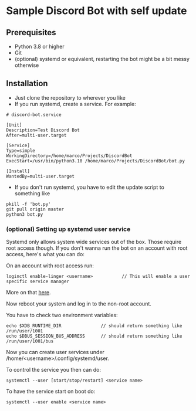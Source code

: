 # Sample Discord Bot with self update

## Prerequisites

- Python 3.8 or higher
- Git
- (optional) systemd or equivalent, restarting the bot might be a bit messy otherwise

## Installation

- Just clone the repository to wherever you like
- If you run systemd, create a service. For example:
```
# discord-bot.service

[Unit]
Description=Test Discord Bot
After=multi-user.target

[Service]
Type=simple
WorkingDirectory=/home/marco/Projects/DiscordBot
ExecStart=/usr/bin/python3.10 /home/marco/Projects/DiscordBot/bot.py

[Install]
WantedBy=multi-user.target
```
- If you don't run systemd, you have to edit the update script to something like
```
pkill -f 'bot.py'
git pull origin master
python3 bot.py
```

### (optional) Setting up systemd user service

Systemd only allows system wide services out of the box. Those require root access though.
If you don't wanna run the bot on an account with root access, here's what you can do:

On an account with root access run:

```
loginctl enable-linger <username>           // This will enable a user specific service manager
```
More on that [here](https://www.freedesktop.org/software/systemd/man/loginctl.html#enable-linger%20USER%E2%80%A6).

Now reboot your system and log in to the non-root account.

You have to check two environment variables:
```
echo $XDB_RUNTIME_DIR               // should return something like /run/user/1001
echo $DBUS_SESSION_BUS_ADDRESS      // should return something like /run/user/1001/bus
```

Now you can create user services under /home/\<username\>/.config/systemd/user.

To control the service you then can do:
```
systemctl --user [start/stop/restart] <service name>
```

To have the service start on boot do:
```
systemctl --user enable <service name>
```